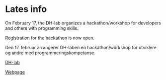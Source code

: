 # Lates info

On February 17, the DH-lab organizes a hackathon/workshop for developers and others with programming skills.

[Registration](https://pameldinger.no/e/lmafth) for the [hackathon](https://www.nb.no/hva-skjer/dhlab-hackathon-apputvikling-i-python-og-r/) is now open.


Den 17. februar arrangerer DH-laben en hackathon/workshop for utviklere og andre med programmeringskompetanse.

[DH-lab](https://www.nb.no/dh-lab/digital-tekstanalyse/)

[Webpage](https://nationallibraryofnorway.github.io/Hackathon-spring-2023/)


